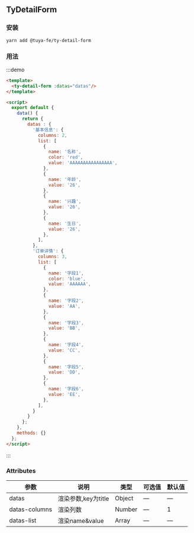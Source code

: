 ## TyDetailForm

### 安装
```shell
yarn add @tuya-fe/ty-detail-form
```

### 用法

:::demo
```html
<template>
  <ty-detail-form :datas="datas"/>
</template>

<script>
  export default {
    data() {
      return {
        datas : {
          '基本信息': {
            columns: 2,
            list: [
              {
                name: '名称',
                color: 'red',
                value: 'AAAAAAAAAAAAAAAA',
              },
              {
                name: '年龄',
                value: '26',
              },
              {
                name: '兴趣',
                value: '26',
              },
              {
                name: '生日',
                value: '26',
              },
            ],
          },
          '订单详情': {
            columns: 3,
            list: [
              {
                name: '字段1',
                color: 'blue',
                value: 'AAAAAA',
              },
              {
                name: '字段2',
                value: 'AA',
              },
              {
                name: '字段3',
                value: 'BB',
              },
              {
                name: '字段4',
                value: 'CC',
              },
              {
                name: '字段5',
                value: 'DD',
              },
              {
                name: '字段6',
                value: 'EE',
              },
            ],
          }
        }
      };
    },
    methods: {}
  };
</script>
```
:::


### Attributes
| 参数          | 说明                | 类型   | 可选值 | 默认值 |
| ------------- | ------------------- | ------ | ------ | ------ |
| datas         | 渲染参数,key为title | Object | —      | —      |
| datas-columns | 渲染列数            | Number | —      | 1      |
| datas-list    | 渲染name&value      | Array  | —      | —      |

